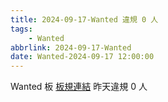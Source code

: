 ```yaml
---
title: 2024-09-17-Wanted 違規 0 人
tags:
    - Wanted
abbrlink: 2024-09-17-Wanted
date: Wanted-2024-09-17 12:00:00
---
```

Wanted 板 [板規連結](https://www.ptt.cc/bbs/Wanted/M.1608829773.A.D3B.html)
昨天違規 0 人
